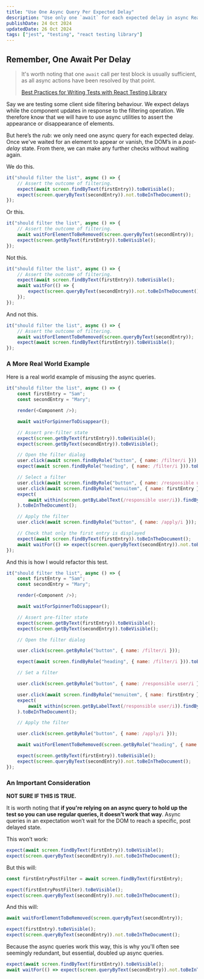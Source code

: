 ```yaml
---
title: "Use One Async Query Per Expected Delay"
description: "Use only one `await` for each expected delay in async React Testing Library tests."
publishDate: 24 Oct 2024
updatedDate: 26 Oct 2024
tags: ["jest", "testing", "react testing library"]
---
```


## Remember, One Await Per Delay

> It's worth noting that one `await` call per test block is usually sufficient, as all async actions have been resolved by that point.
>
> [Best Practices for Writing Tests with React Testing Library](https://claritydev.net/blog/improving-react-testing-library-tests)

Say we are testing some client side filtering behaviour. We expect delays while the component updates in response to the filtering operation. We therefore know that we will have to use async utilities to assert the appearance or disappearance of elements.

But here’s the _rub_: we only need one async query for each expected delay. Once we've waited for an element to appear or vanish, the DOM’s in a _post-delay_ state. From there, we can make any further checks without waiting again.

We do this.

```javascript
it("should filter the list", async () => {
	// Assert the outcome of filtering.
	expect(await screen.findByText(firstEntry)).toBeVisible();
	expect(screen.queryByText(secondEntry)).not.toBeInTheDocument();
});
```

Or this.

```javascript
it("should filter the list", async () => {
	// Assert the outcome of filtering.
	await waitForElementToBeRemoved(screen.queryByText(secondEntry));
	expect(screen.getByText(firstEntry)).toBeVisible();
});
```

Not this.

```javascript
it("should filter the list", async () => {
	// Assert the outcome of filtering.
	expect(await screen.findByText(firstEntry)).toBeVisible();
	await waitFor(() => {
		expect(screen.queryByText(secondEntry)).not.toBeInTheDocument();
	});
});
```

And not this.

```javascript
it("should filter the list", async () => {
	// Assert the outcome of filtering.
	await waitForElementToBeRemoved(screen.queryByText(secondEntry));
	expect(await screen.findByText(firstEntry)).toBeVisible();
});
```

### A More Real World Example

Here is a real world example of misusing the async queries.

```javascript title="FilterComponent.test.jsx"
it("should filter the list", async () => {
	const firstEntry = "Sam";
	const secondEntry = "Mary";

	render(<Component />);

	await waitForSpinnerToDisappear();

	// Assert pre-filter state
	expect(screen.getByText(firstEntry)).toBeVisible();
	expect(screen.getByText(secondEntry)).toBeVisible();

	// Open the filter dialog
	user.click(await screen.findByRole("button", { name: /filter/i }));
	expect(await screen.findByRole("heading", { name: /filter/i })).toBeInTheDocument();

	// Select a filter
	user.click(await screen.findByRole("button", { name: /responsible user/i }));
	user.click(await screen.findByRole("menuitem", { name: firstEntry }));
	expect(
		await within(screen.getByLabelText(/responsible user/i)).findByText(firstEntry),
	).toBeInTheDocument();

	// Apply the filter
	user.click(await screen.findByRole("button", { name: /apply/i }));

	// Check that only the first entry is displayed
	expect(await screen.findByText(firstEntry)).toBeInTheDocument();
	await waitFor(() => expect(screen.queryByText(secondEntry)).not.toBeInTheDocument());
});
```

And this is how I would refactor this test.

```javascript title="FilterComponent.test.jsx" {"1. No expected delay. Button renders on page load. We do have to await the dialog opening off the button click.":14-15} {"2. We do have to await the dialog opening off the button click.":16-17} {"3. The dialog is open. A delay has already been processed. No expected delay to find this button.":20-21} {"4. Both these elements appear after a user event and therefore require a delay.":22-26} {"5. The dialog is open. The submit button is already present.":29-30} {"6. Wait for the dialog to be torn down before asserting on outcome of filtering.":31-32} {"7. Note the abscence of async queries. This is post filtering, post delay. The DOM is stable.":33-35}
it("should filter the list", async () => {
	const firstEntry = "Sam";
	const secondEntry = "Mary";

	render(<Component />);

	await waitForSpinnerToDisappear();

	// Assert pre-filter state
	expect(screen.getByText(firstEntry)).toBeVisible();
	expect(screen.getByText(secondEntry)).toBeVisible();

	// Open the filter dialog

	user.click(screen.getByRole("button", { name: /filter/i }));

	expect(await screen.findByRole("heading", { name: /filter/i })).toBeInTheDocument();

	// Set a filter

	user.click(screen.getByRole("button", { name: /responsible user/i }));

	user.click(await screen.findByRole("menuitem", { name: firstEntry }));
	expect(
		await within(screen.getByLabelText(/responsible user/i)).findByText(firstEntry),
	).toBeInTheDocument();

	// Apply the filter

	user.click(screen.getByRole("button", { name: /apply/i }));

	await waitForElementToBeRemoved(screen.getByRole("heading", { name: /filter/i }));

	expect(screen.getByText(firstEntry)).toBeVisible();
	expect(screen.queryByText(secondEntry)).not.toBeInTheDocument();
});
```

### An Important Consideration

**NOT SURE IF THIS IS TRUE.**

It is worth noting that **if you're relying on an async query to hold up the test so you can use regular queries, it doesn’t work that way**. Async queries in an expectation won’t wait for the DOM to reach a specific, post delayed state.

This won't work:

```javascript title="FilterComponent.test.jsx"
expect(await screen.findByText(firstEntry)).toBeVisible();
expect(screen.queryByText(secondEntry)).not.toBeInTheDocument();
```

But this will:

```javascript title="FilterComponent.test.jsx"
const firstEntryPostFilter = await screen.findByText(firstEntry);

expect(firstEntryPostFilter).toBeVisible();
expect(screen.queryByText(secondEntry)).not.toBeInTheDocument();
```

And this will:

```javascript title="FilterComponent.test.jsx"
await waitForElementToBeRemoved(screen.queryByText(secondEntry));

expect(firstEntry).toBeVisible();
expect(screen.queryByText(secondEntry)).not.toBeInTheDocument();
```

Because the async queries work this way, this is why you'll often see seemingly redundant, but essential, doubled up async queries.

```javascript title="FilterComponent.test.jsx"
expect(await screen.findByText(firstEntry)).toBeVisible();
await waitFor(() => expect(screen.queryByText(secondEntry)).not.toBeInTheDocument());
```
